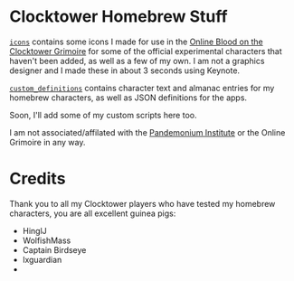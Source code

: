# Clocktower Homebrew Stuff

[`icons`](../main/icons) contains some icons I made for use in the [Online Blood on the Clocktower Grimoire](https://clocktower.online/)
for some of the official experimental characters that haven't been added, as well as a few of my own.
I am not a graphics designer and I made these in about 3 seconds using Keynote.

[`custom_definitions`](../main/custom_definitions) contains character text and almanac entries for my homebrew characters,
as well as JSON definitions for the apps.

Soon, I'll add some of my custom scripts here too.

I am not associated/affilated with the [Pandemonium Institute](https://bloodontheclocktower.com/about-us) or the Online Grimoire in any way.

# Credits

Thank you to all my Clocktower players who have tested my homebrew characters,
you are all excellent guinea pigs:

- HinglJ
- WolfishMass
- Captain Birdseye
- lxguardian
- 
